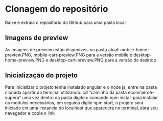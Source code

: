 # Clonagem do repositório

Baixe e extraia o repositório do Github para uma pasta local

## Imagens de preview

As imagens de preview estão disponiveis na pasta atual: mobile-home-preview.PNG, mobile-cart-preview.PNG para a versão mobile e desktop-home-preview.PNG e desktop-cart-preview.PNG para a versão de desktop

## Inicialização do projeto

Para inicializar o projeto tenha instalado angular e o node js, entre na pasta clonada apartir do terminal utilizando: cd "caminho da pasta ecommerce-supera" uma vez dentro da pasta digite o comando npm install para instalar os modulos necessários, em seguida digite npm start, o projeto será iniciado em uma instancia do localhost que aparecerá no terminal, abra seu navegador e copie o link

